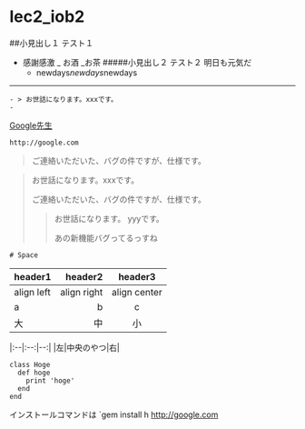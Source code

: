 # lec2_iob2

##小見出し１
テスト１
- 感謝感激
 _  お酒
        _お茶
#####小見出し２
テスト２
   明日も元気だ
    - newdays*newdays*newdays
***
    - > お世話になります。xxxです。
    - 
[Google先生](https://www.google.co.jp/)


    http://google.com

> ご連絡いただいた、バグの件ですが、仕様です。

> お世話になります。xxxです。
> 
> ご連絡いただいた、バグの件ですが、仕様です。
>> お世話になります。 yyyです。
>> 
>> あの新機能バグってるっすね

    # Space

|header1|header2|header3|
|:--|--:|:--:|
|align left|align right|align center|
|a|b|c|
|大|中|小|

|:--|:--:|--:|
|左|中央のやつ|右|

    class Hoge
      def hoge
        print 'hoge'
      end
    end
インストールコマンドは `gem install h
http://google.com

